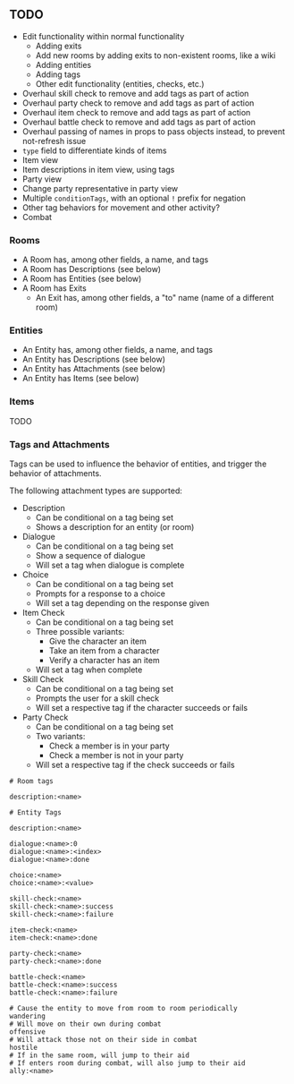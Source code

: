 ## TODO

* Edit functionality within normal functionality
  * Adding exits
  * Add new rooms by adding exits to non-existent rooms, like a wiki
  * Adding entities
  * Adding tags
  * Other edit functionality (entities, checks, etc.)
* Overhaul skill check to remove and add tags as part of action
* Overhaul party check to remove and add tags as part of action
* Overhaul item check to remove and add tags as part of action
* Overhaul battle check to remove and add tags as part of action
* Overhaul passing of names in props to pass objects instead, to prevent not-refresh issue
* `type` field to differentiate kinds of items
* Item view
* Item descriptions in item view, using tags
* Party view
* Change party representative in party view
* Multiple `conditionTags`, with an optional `!` prefix for negation
* Other tag behaviors for movement and other activity?
* Combat

### Rooms

* A Room has, among other fields, a name, and tags
* A Room has Descriptions (see below)
* A Room has Entities (see below)
* A Room has Exits
  * An Exit has, among other fields, a "to" name (name of a different room)

### Entities

* An Entity has, among other fields, a name, and tags
* An Entity has Descriptions (see below)
* An Entity has Attachments (see below)
* An Entity has Items (see below)

### Items

TODO

### Tags and Attachments

Tags can be used to influence the behavior of entities, and trigger the behavior of attachments.

The following attachment types are supported:

* Description
  * Can be conditional on a tag being set
  * Shows a description for an entity (or room)
* Dialogue
  * Can be conditional on a tag being set
  * Show a sequence of dialogue
  * Will set a tag when dialogue is complete
* Choice
  * Can be conditional on a tag being set
  * Prompts for a response to a choice
  * Will set a tag depending on the response given
* Item Check
  * Can be conditional on a tag being set
  * Three possible variants:
    * Give the character an item
    * Take an item from a character
    * Verify a character has an item
  * Will set a tag when complete
* Skill Check
  * Can be conditional on a tag being set
  * Prompts the user for a skill check
  * Will set a respective tag if the character succeeds or fails
* Party Check
  * Can be conditional on a tag being set
  * Two variants:
    * Check a member is in your party
    * Check a member is not in your party
  * Will set a respective tag if the check succeeds or fails

```
# Room tags

description:<name>

# Entity Tags

description:<name>

dialogue:<name>:0
dialogue:<name>:<index>
dialogue:<name>:done

choice:<name>
choice:<name>:<value>

skill-check:<name>
skill-check:<name>:success
skill-check:<name>:failure

item-check:<name>
item-check:<name>:done

party-check:<name>
party-check:<name>:done

battle-check:<name>
battle-check:<name>:success
battle-check:<name>:failure

# Cause the entity to move from room to room periodically
wandering
# Will move on their own during combat
offensive
# Will attack those not on their side in combat
hostile
# If in the same room, will jump to their aid
# If enters room during combat, will also jump to their aid
ally:<name>
```
